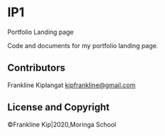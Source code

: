 # IP1

Portfolio Landing page

Code and documents for my portfolio landing page.

## Contributors

Frankline Kiplangat <kipfrankline@gmail.com>

## License and Copyright

&copy;Frankline Kip|2020,Moringa School